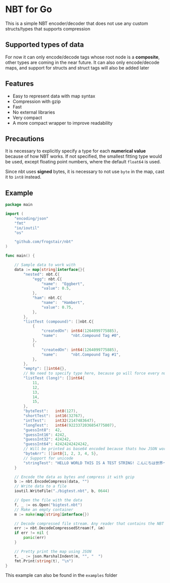 # NBT for Go

This is a simple NBT encoder/decoder that does not use any custom structs/types that supports compression

## Supported types of data

For now it can only encode/decode tags whose root node is a **composite**, other types are coming in the near future. It can also only encode/decode maps, and support for structs and struct tags will also be added later

## Features

- Easy to represent data with map syntax
- Compression with gzip
- Fast
- No external libraries
- Very compact
- A more compact wrapper to improve readability

## Precautions

It is necessary to explicitly specify a type for each **numerical value** because of how NBT works. If not specified, the smallest fitting type would be used, except floating point numbers, where the default `float64` is used.

Since nbt uses **signed** bytes, it is necessary to not use `byte` in the map, cast it to `int8` instead.

## Example

```go
package main

import (
    "encoding/json"
    "fmt"
    "io/ioutil"
    "os"

    "github.com/frogstair/nbt"
)

func main() {

    // Sample data to work with
    data := map[string]interface{}{
        "nested": nbt.C{
            "egg": nbt.C{
                "name":  "Eggbert",
                "value": 0.5,
            },
            "ham": nbt.C{
                "name":  "Hambert",
                "value": 0.75,
            },
        },
        "listTest (compound)": []nbt.C{
            {
                "createdOn": int64(1264099775885),
                "name":      "nbt.Compound Tag #0",
            },
            {
                "createdOn": int64(1264099775885),
                "name":      "nbt.Compound Tag #1",
            },
        },
        "empty": []int64{},
        // No need to specify type here, because go will force every number to be an int64
        "listTest (long)": []int64{
            11,
            12,
            13,
            14,
            15,
        },
        "byteTest":   int8(127),
        "shortTest":  int16(32767),
        "intTest":    int32(2147483647),
        "longTest":   int64(9223372036854775807),
        "guessInt8":  42,
        "guessInt16": 4242,
        "guessInt32": 424242,
        "guessInt64": 42424242424242,
        // Will be printed as base64 encoded because thats how JSON works
        "byteArr": []int8{1, 2, 3, 4, 5},
        // Support for unicode
        "stringTest": "HELLO WORLD THIS IS A TEST STRING! こんにちは世界〜",
    }

    // Encode the data as bytes and compress it with gzip
    b := nbt.EncodeCompress(data, "")
    // Write data to a file
    ioutil.WriteFile("./bigtest.nbt", b, 0644)

    // Open the file with the data
    f, _ := os.Open("bigtest.nbt")
    // Make an empty container
    m := make(map[string]interface{})

    // Decode compressed file stream. Any reader that contains the NBT data works
    err := nbt.DecodeCompressedStream(f, &m)
    if err != nil {
        panic(err)
    }

    // Pretty print the map using JSON
    t, _ := json.MarshalIndent(m, "", "  ")
    fmt.Print(string(t), "\n")
}


```

This example can also be found in the `examples` folder
